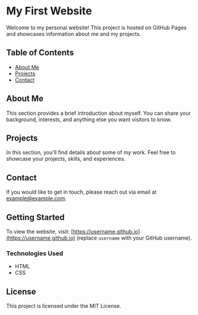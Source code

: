 # My First Website

Welcome to my personal website! This project is hosted on GitHub Pages and showcases information about me and my projects.

## Table of Contents

- [About Me](#about-me)
- [Projects](#projects)
- [Contact](#contact)

## About Me

This section provides a brief introduction about myself. You can share your background, interests, and anything else you want visitors to know.

## Projects

In this section, you'll find details about some of my work. Feel free to showcase your projects, skills, and experiences.

## Contact

If you would like to get in touch, please reach out via email at [example@example.com](mailto:example@example.com).

## Getting Started

To view the website, visit: [https://username.github.io](https://username.github.io) (replace `username` with your GitHub username).

### Technologies Used

- HTML
- CSS

## License

This project is licensed under the MIT License.
